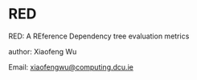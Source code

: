 RED
===

RED: A REference Dependency tree evaluation metrics

author: Xiaofeng Wu 

Email: xiaofengwu@computing.dcu.ie


